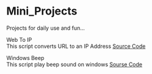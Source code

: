 # Mini_Projects
Projects for daily use and fun... <br />

Web To IP  <br />
This script converts URL to an IP Address [Source Code](web_to_ip.py) <br />

Windows Beep <br />
This script play beep sound on windows [Sourse Code](win_beep.py) <br />
